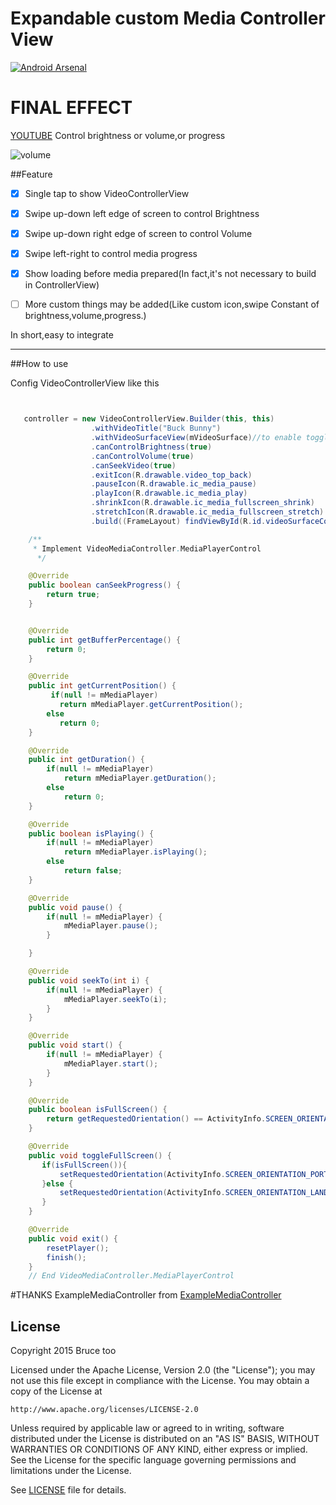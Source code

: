 # Expandable custom Media Controller View
  [![Android Arsenal](https://img.shields.io/badge/Android%20Arsenal-VideoControllerView-green.svg?style=flat)](https://android-arsenal.com/details/1/2668)
# FINAL EFFECT
[YOUTUBE](https://www.youtube.com/watch?v=Cew5WQY3_ws)
Control brightness or volume,or progress

![volume](./demo.gif)

##Feature

- [x] Single tap to show VideoControllerView

- [x] Swipe up-down left edge of screen to control Brightness

- [x] Swipe up-down right edge of screen to control Volume

- [x] Swipe left-right to control media progress

- [x] Show loading before media prepared(In fact,it's not necessary to build in ControllerView)

- [ ] More custom things may be added(Like custom icon,swipe Constant of brightness,volume,progress.)

In short,easy to integrate

------

##How to use

Config VideoControllerView like this

  ```java
  
  
     controller = new VideoControllerView.Builder(this, this)
                    .withVideoTitle("Buck Bunny")
                    .withVideoSurfaceView(mVideoSurface)//to enable toggle display controller view
                    .canControlBrightness(true)
                    .canControlVolume(true)
                    .canSeekVideo(true)
                    .exitIcon(R.drawable.video_top_back)
                    .pauseIcon(R.drawable.ic_media_pause)
                    .playIcon(R.drawable.ic_media_play)
                    .shrinkIcon(R.drawable.ic_media_fullscreen_shrink)
                    .stretchIcon(R.drawable.ic_media_fullscreen_stretch)
                    .build((FrameLayout) findViewById(R.id.videoSurfaceContainer));//layout container that hold video play view
  
      /**
       * Implement VideoMediaController.MediaPlayerControl
        */
  
      @Override
      public boolean canSeekProgress() {
          return true;
      }
  
  
      @Override
      public int getBufferPercentage() {
          return 0;
      }
  
      @Override
      public int getCurrentPosition() {
           if(null != mMediaPlayer)
             return mMediaPlayer.getCurrentPosition();
          else
             return 0;
      }
  
      @Override
      public int getDuration() {
          if(null != mMediaPlayer)
              return mMediaPlayer.getDuration();
          else
              return 0;
      }
  
      @Override
      public boolean isPlaying() {
          if(null != mMediaPlayer)
              return mMediaPlayer.isPlaying();
          else
              return false;
      }
  
      @Override
      public void pause() {
          if(null != mMediaPlayer) {
              mMediaPlayer.pause();
          }
  
      }
  
      @Override
      public void seekTo(int i) {
          if(null != mMediaPlayer) {
              mMediaPlayer.seekTo(i);
          }
      }
  
      @Override
      public void start() {
          if(null != mMediaPlayer) {
              mMediaPlayer.start();
          }
      }
  
      @Override
      public boolean isFullScreen() {
          return getRequestedOrientation() == ActivityInfo.SCREEN_ORIENTATION_LANDSCAPE ? true : false;
      }
  
      @Override
      public void toggleFullScreen() {
         if(isFullScreen()){
             setRequestedOrientation(ActivityInfo.SCREEN_ORIENTATION_PORTRAIT);
         }else {
             setRequestedOrientation(ActivityInfo.SCREEN_ORIENTATION_LANDSCAPE);
         }
      }
  
      @Override
      public void exit() {
          resetPlayer();
          finish();
      }
      // End VideoMediaController.MediaPlayerControl
  
  ```


#THANKS
ExampleMediaController from [ExampleMediaController](https://github.com/brightec/ExampleMediaController)

## License

Copyright 2015 Bruce too

Licensed under the Apache License, Version 2.0 (the "License");
you may not use this file except in compliance with the License.
You may obtain a copy of the License at

    http://www.apache.org/licenses/LICENSE-2.0

Unless required by applicable law or agreed to in writing, software
distributed under the License is distributed on an "AS IS" BASIS,
WITHOUT WARRANTIES OR CONDITIONS OF ANY KIND, either express or implied.
See the License for the specific language governing permissions and
limitations under the License.

See [LICENSE](LICENSE) file for details.